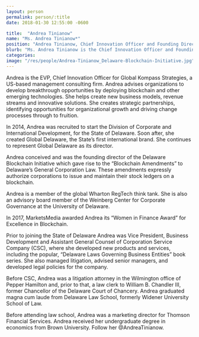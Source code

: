 ```yaml
---
layout: person
permalink: person/:title
date: 2018-01-30 12:55:00 -0600

title:  "Andrea Tinianow"
name: "Ms. Andrea Tinianow*"
position: "Andrea Tinianow, Chief Innovation Officer and Founding Director, Delaware Blockchain Initiative"
blurb: "Ms. Andrea Tinianow is the Chief Innovation Officer and Founding Director at Delaware Blockchain Initiative"
categories: 
image: "/res/people/Andrea-Tinianow_Delaware-Blockchain-Initiative.jpg"
---
```

Andrea is the EVP, Chief Innovation Officer for Global Kompass Strategies, a US-based management consulting firm. Andrea advises organizations to develop breakthrough opportunities by deploying blockchain and other emerging technologies. She helps create new business models, revenue streams and innovative solutions. She creates strategic partnerships, identifying opportunities for organizational growth and driving change processes through to fruition.

In 2014, Andrea was recruited to start the Division of Corporate and International Development, for the State of Delaware. Soon after, she created Global Delaware, the State’s first international brand. She continues to represent Global Delaware as its director.

Andrea conceived and was the founding director of the Delaware Blockchain Initiative which gave rise to the “Blockchain Amendments” to Delaware’s General Corporation Law.  These amendments expressly authorize corporations to issue and maintain their stock ledgers on a blockchain.

Andrea is a member of the global Wharton RegTech think tank. She is also an advisory board member of the Weinberg Center for Corporate Governance at the University of Delaware.

In 2017, MarketsMedia awarded Andrea its “Women in Finance Award” for Excellence in Blockchain.

Prior to joining the State of Delaware Andrea was Vice President, Business Development and Assistant General Counsel of Corporation Service Company (CSC), where she developed new products and services, including the popular, “Delaware Laws Governing Business Entities” book series. She also managed litigation, advised senior managers, and developed legal policies for the company.

Before CSC, Andrea was a litigation attorney in the Wilmington office of Pepper Hamilton and, prior to that, a law clerk to William B. Chandler III, former Chancellor of the Delaware Court of Chancery. Andrea graduated magna cum laude from Delaware Law School, formerly Widener University School of Law.

Before attending law school, Andrea was a marketing director for Thomson Financial Services. Andrea received her undergraduate degree in economics from Brown University. Follow her @AndreaTinianow.
